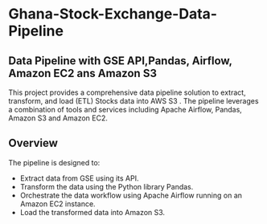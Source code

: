 # Ghana-Stock-Exchange-Data-Pipeline
## Data Pipeline with GSE API,Pandas, Airflow, Amazon EC2 ans Amazon S3

This project provides a comprehensive data pipeline solution to extract, transform, and load (ETL) Stocks data into AWS S3 . The pipeline leverages a combination of tools and services including Apache Airflow, Pandas, Amazon S3 and Amazon EC2.

## Overview
The pipeline is designed to:

- Extract data from GSE using its API.
- Transform the data using the Python library Pandas.
- Orchestrate the data workflow using Apache Airflow running on an Amazon EC2 instance.
- Load the transformed data into Amazon S3.
